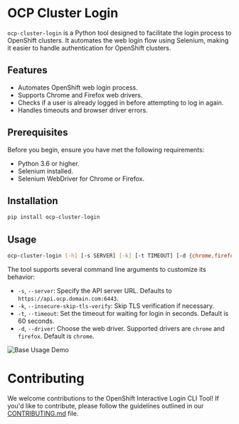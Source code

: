 # OCP Cluster Login

`ocp-cluster-login` is a Python tool designed to facilitate the login process to OpenShift clusters. It automates the web login flow using Selenium, making it easier to handle authentication for OpenShift clusters.

## Features

- Automates OpenShift web login process.
- Supports Chrome and Firefox web drivers.
- Checks if a user is already logged in before attempting to log in again.
- Handles timeouts and browser driver errors.

## Prerequisites

Before you begin, ensure you have met the following requirements:
- Python 3.6 or higher.
- Selenium installed.
- Selenium WebDriver for Chrome or Firefox.

## Installation
```bash
pip install ocp-cluster-login
```

## Usage
```bash
ocp-cluster-login [-h] [-s SERVER] [-k] [-t TIMEOUT] [-d {chrome,firefox}]
```
The tool supports several command line arguments to customize its behavior:
- `-s`, `--server`: Specify the API server URL. Defaults to `https://api.ocp.domain.com:6443`.
- `-k`, `--insecure-skip-tls-verify`: Skip TLS verification if necessary.
- `-t`, `--timeout`: Set the timeout for waiting for login in seconds. Default is 60 seconds.
- `-d`, `--driver`: Choose the web driver. Supported drivers are `chrome` and `firefox`. Default is `chrome`.

![Base Usage Demo](demo/base-usage.gif)

# Contributing

We welcome contributions to the OpenShift Interactive Login CLI Tool! If you'd like to contribute, please follow the guidelines outlined in our [CONTRIBUTING.md](CONTRIBUTING.md) file.
